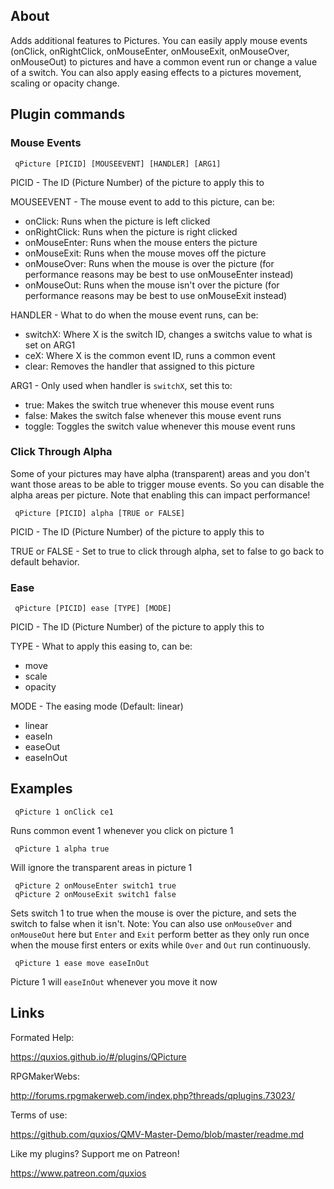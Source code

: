 

## About
Adds additional features to Pictures. You can easily apply mouse events 
(onClick, onRightClick, onMouseEnter, onMouseExit, onMouseOver, onMouseOut)
to pictures and have a common event run or change a value of a switch. You
can also apply easing effects to a pictures movement, scaling or opacity
change.


## Plugin commands
### **Mouse Events**
~~~
 qPicture [PICID] [MOUSEEVENT] [HANDLER] [ARG1]
~~~
PICID - The ID (Picture Number) of the picture to apply this to

MOUSEEVENT - The mouse event to add to this picture, can be:
 - onClick: Runs when the picture is left clicked
 - onRightClick: Runs when the picture is right clicked
 - onMouseEnter: Runs when the mouse enters the picture
 - onMouseExit: Runs when the mouse moves off the picture
 - onMouseOver: Runs when the mouse is over the picture (for performance reasons
 may be best to use onMouseEnter instead)
 - onMouseOut: Runs when the mouse isn't over the picture (for performance reasons
 may be best to use onMouseExit instead)

HANDLER - What to do when the mouse event runs, can be:
 - switchX: Where X is the switch ID, changes a switchs value to what is set
 on ARG1
 - ceX: Where X is the common event ID, runs a common event
 - clear: Removes the handler that assigned to this picture

ARG1 - Only used when handler is `switchX`, set this to:
 - true: Makes the switch true whenever this mouse event runs
 - false: Makes the switch false whenever this mouse event runs
 - toggle: Toggles the switch value whenever this mouse event runs



### **Click Through Alpha**
Some of your pictures may have alpha (transparent) areas and you don't want
those areas to be able to trigger mouse events. So you can disable the alpha
areas per picture. Note that enabling this can impact performance!
~~~
 qPicture [PICID] alpha [TRUE or FALSE]
~~~
PICID - The ID (Picture Number) of the picture to apply this to

TRUE or FALSE - Set to true to click through alpha, set to false to
 go back to default behavior.


### **Ease**
~~~
 qPicture [PICID] ease [TYPE] [MODE]
~~~
PICID - The ID (Picture Number) of the picture to apply this to

TYPE - What to apply this easing to, can be:
 - move
 - scale
 - opacity

MODE - The easing mode (Default: linear)
 - linear
 - easeIn
 - easeOut
 - easeInOut


## Examples
~~~
 qPicture 1 onClick ce1
~~~
Runs common event 1 whenever you click on picture 1

~~~
 qPicture 1 alpha true
~~~
Will ignore the transparent areas in picture 1

~~~
 qPicture 2 onMouseEnter switch1 true
 qPicture 2 onMouseExit switch1 false
~~~
Sets switch 1 to true when the mouse is over the picture, and sets the switch
to false when it isn't.
Note: You can also use `onMouseOver` and `onMouseOut` here but `Enter` and `Exit`
perform better as they only run once when the mouse first enters or exits while
`Over` and `Out` run continuously.

~~~
 qPicture 1 ease move easeInOut
~~~
Picture 1 will `easeInOut` whenever you move it now


## Links
Formated Help:

 https://quxios.github.io/#/plugins/QPicture

RPGMakerWebs:

 http://forums.rpgmakerweb.com/index.php?threads/qplugins.73023/

Terms of use:

 https://github.com/quxios/QMV-Master-Demo/blob/master/readme.md

Like my plugins? Support me on Patreon!

 https://www.patreon.com/quxios

